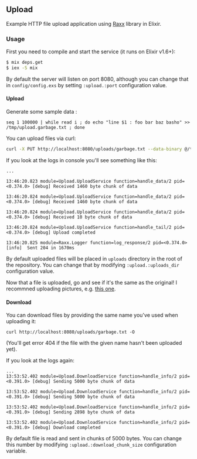 ## Upload

Example HTTP file upload application using [Raxx](https://github.com/cwrodhailer/raxx) library in Elixir.

### Usage

First you need to compile and start the service (it runs on Elixir v1.6+):

```bash
$ mix deps.get
$ iex -S mix
```

By default the server will listen on port 8080, although you can change that in `config/config.exs`
by setting `:upload.:port` configuration value.

#### Upload

Generate some sample data : 

`seq 1 100000 | while read i ; do echo "line $1 : foo bar baz basho" >> /tmp/upload.garbage.txt ; done`

You can upload files via curl:

```bash
curl -X PUT http://localhost:8080/uploads/garbage.txt --data-binary @/tmp/upload.garbage.txt
```

If you look at the logs in console you'll see something like this:

```
...

13:46:20.823 module=Upload.UploadService function=handle_data/2 pid=<0.374.0> [debug] Received 1460 byte chunk of data

13:46:20.824 module=Upload.UploadService function=handle_data/2 pid=<0.374.0> [debug] Received 1460 byte chunk of data

13:46:20.824 module=Upload.UploadService function=handle_data/2 pid=<0.374.0> [debug] Received 10 byte chunk of data

13:46:20.824 module=Upload.UploadService function=handle_tail/2 pid=<0.374.0> [debug] Upload completed

13:46:20.825 module=Raxx.Logger function=log_response/2 pid=<0.374.0> [info]  Sent 204 in 1670ms
```

By default uploaded files will be placed in `uploads` directory in the root of the repository. You
can change that by modifying `:upload.:uploads_dir` configuration value.

Now that a file is uploaded, go and see if it's the same as the original! I recommned uploading
pictures, e.g. [this one](https://upload.wikimedia.org/wikipedia/commons/d/dd/Big_%26_Small_Pumkins.JPG).

#### Download

You can download files by providing the same name you've used when uploading it:

```curl
curl http://localhost:8080/uploads/garbage.txt -O
```

(You'll get error 404 if the file with the given name hasn't been uploaded yet).

If you look at the logs again:

```
...
13:53:52.402 module=Upload.DownloadService function=handle_info/2 pid=<0.391.0> [debug] Sending 5000 byte chunk of data

13:53:52.402 module=Upload.DownloadService function=handle_info/2 pid=<0.391.0> [debug] Sending 5000 byte chunk of data

13:53:52.402 module=Upload.DownloadService function=handle_info/2 pid=<0.391.0> [debug] Sending 2898 byte chunk of data

13:53:52.402 module=Upload.DownloadService function=handle_info/2 pid=<0.391.0> [debug] Download completed
```

By default file is read and sent in chunks of 5000 bytes. You can change this number by modifying
`:upload.:download_chunk_size` configuration variable.
